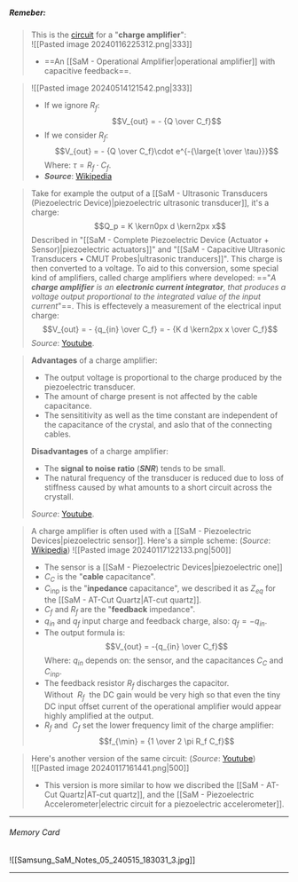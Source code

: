##### ***Remeber***:

> This is the [circuit](https://www.falstad.com/circuit/circuitjs.html?ctz=CQAgjCAMB0l3YBMBWELrLJRAOMA2AdkmMUUnzQBYRVlJaBTAWjDACgBDEAZnx3D4GVHAwIMBYVK1RZ4cEIQw4hiMCMKIAnHirIWhKOHmR2Ac179whSnwGIqDJ+wDulyVRp2QWyqYBO7j6UIgy+RnJw7ADGQSIgoQkCTrDyWukZmVlaULCEyCqQWoQ8VPlgPJBghjAIrkHh3vGmbonhic31bSGigs6tveK0uH1Q9d7qXuTgnmMAHmg4kg68VBBIhjQrAJIAdgAOAK4ALuwL9JTqiLSE63oJ1CAA8odHp0A) for a "**charge amplifier**":<br>![[Pasted image 20240116225312.png|333]]
> - ==An [[SaM - Operational Amplifier|operational amplifier]] with capacitive feedback==.

> ![[Pasted image 20240514121542.png|333]]
> - If we ignore $R_f$:$$V_{out} = - {Q \over C_f}$$
> - If we consider $R_f$:$$V_{out} = - {Q \over C_f}\cdot e^{-{\large{t \over \tau}}}$$Where: $\tau = R_f \cdot C_f$.
> - ***Source***: [Wikipedia](https://it.wikipedia.org/wiki/Preamplificatore_di_carica)

> Take for example the output of a [[SaM - Ultrasonic Transducers (Piezoelectric Device)|piezoelectric ultrasonic transducer]], it's a charge:$$Q_p = K \kern0px d \kern2px x$$Described in "[[SaM - Complete Piezoelectric Device (Actuator + Sensor)|piezoelectric actuators]]" and "[[SaM - Capacitive Ultrasonic Transducers • CMUT Probes|ultrasonic tranducers]]".
> This charge is then converted to a voltage.
> To aid to this conversion, some special kind of amplifiers, called charge amplifiers where developed: =="_A **charge amplifier** is an **electronic current integrator**, that produces a voltage output proportional to the integrated value of the input current_"==.
> This is effectevely a measurement of the electrical input charge:$$V_{out} = - {q_{in} \over C_f}  = - {K d \kern2px  x \over C_f}$$*Source*: [Youtube](https://www.youtube.com/watch?v=xj4EKAAvXjM).

> **Advantages** of a charge amplifier:
> - The output voltage is proportional to the charge produced by the piezoelectric transducer.
> - The amount of charge present is not affected by the cable capacitance.
> - The sensititivity as well as the time constant are independent of the capacitance of the crystal, and aslo that of the connecting cables.
> 
> **Disadvantages** of a charge amplifier:
> - The **signal to noise ratio** (***SNR***) tends to be small.
> - The natural frequency of the transducer is reduced due to loss of stiffness caused by what amounts to a short circuit across the crystall.
>
> *Source*: [Youtube](https://www.youtube.com/watch?v=xj4EKAAvXjM).

> A charge amplifier is often used with a [[SaM - Piezoelectric Devices|piezoelectric sensor]].
> Here's a simple scheme: (*Source*: [Wikipedia](https://en.wikipedia.org/wiki/Charge_amplifier))
> ![[Pasted image 20240117122133.png|500]]
> - The sensor is a [[SaM - Piezoelectric Devices|piezoelectric one]]
> - $C_C$ is the "**cable** capacitance".
> - $C_{\text{inp}}$ is the "**inpedance** capacitance", we described it as $Z_{eq}$ for the [[SaM - AT-Cut Quartz|AT-cut quartz]].
> - $C_f$ and $R_f$ are the "**feedback** impedance".
> - $q_{in}$ and $q_{f}$ input charge and feedback charge, also:  $q_{f} = - q_{in}$.
> - The output formula is:$$V_{out} = -{q_{in} \over C_f}$$Where: $q_{in}$ depends on: the sensor, and the capacitances $C_C$ and $C_{inp}$.
> - The feedback resistor $R_f$ discharges the capacitor. <br>Without  $R_f$  the DC gain would be very high so that even the tiny DC input offset current of the operational amplifier would appear highly amplified at the output.
> - $R_f$ and  $C_f$ set the lower frequency limit of the charge amplifier:$$f_{\min} = {1 \over 2 \pi R_f C_f}$$

> Here's another version of the same circuit:
> (_Source_: [Youtube](https://www.youtube.com/watch?v=xj4EKAAvXjM))<br>![[Pasted image 20240117161441.png|500]]
> - This version is more similar to how we discribed the [[SaM - AT-Cut Quartz|AT-cut quartz]], and the [[SaM - Piezoelectric Accelerometer|electric circuit for a piezoelectric accelerometer]].

---
###### Memory Card
![[Samsung_SaM_Notes_05_240515_183031_3.jpg]]

---
